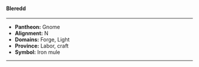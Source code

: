 #### Bleredd
___

- **Pantheon:** Gnome
- **Alignment:** N
- **Domains:** Forge, Light
- **Province:** Labor, craft
- **Symbol:** Iron mule
___

